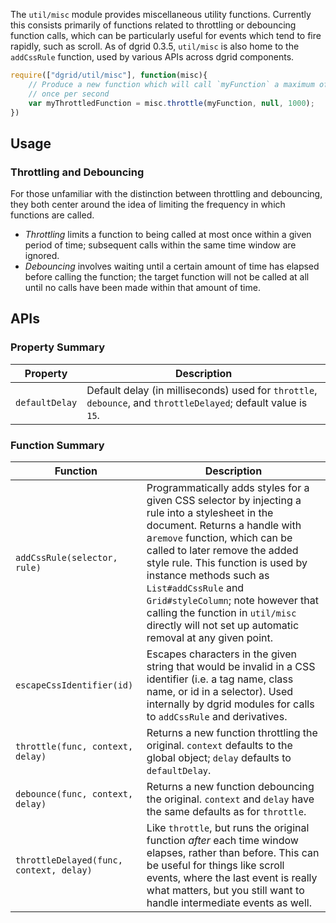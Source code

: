 The `util/misc` module provides miscellaneous utility functions. Currently this
consists primarily of functions related to throttling or debouncing function
calls, which can be particularly useful for events which tend to fire rapidly,
such as scroll.  As of dgrid 0.3.5, `util/misc` is also home to the `addCssRule`
function, used by various APIs across dgrid components.

```js
require(["dgrid/util/misc"], function(misc){
    // Produce a new function which will call `myFunction` a maximum of
    // once per second
    var myThrottledFunction = misc.throttle(myFunction, null, 1000);
})
```

## Usage

### Throttling and Debouncing

For those unfamiliar with the distinction between throttling and debouncing,
they both center around the idea of limiting the frequency in which functions
are called.

* *Throttling* limits a function to being called at most once within a given
  period of time; subsequent calls within the same time window are ignored.
* *Debouncing* involves waiting until a certain amount of time has
  elapsed before calling the function; the target function will not be
  called at all until no calls have been made within that amount of time.

## APIs

### Property Summary

Property | Description
-------- | -----------
`defaultDelay` | Default delay (in milliseconds) used for `throttle`, `debounce`, and `throttleDelayed`; default value is `15`.

### Function Summary

Function | Description
-------- | -----------
`addCssRule(selector, rule)` | Programmatically adds styles for a given CSS selector by injecting a rule into a stylesheet in the document.  Returns a handle with a`remove` function, which can be called to later remove the added style rule.  This function is used by instance methods such as `List#addCssRule` and `Grid#styleColumn`; note however that calling the function in `util/misc` directly will not set up automatic removal at any given point.
`escapeCssIdentifier(id)` | Escapes characters in the given string that would be invalid in a CSS identifier (i.e. a tag name, class name, or id in a selector).  Used internally by dgrid modules for calls to `addCssRule` and derivatives.
`throttle(func, context, delay)` | Returns a new function throttling the original.  `context` defaults to the global object; `delay` defaults to `defaultDelay`.
`debounce(func, context, delay)` | Returns a new function debouncing the original.  `context` and `delay` have the same defaults as for `throttle`.
`throttleDelayed(func, context, delay)` | Like `throttle`, but runs the original function *after* each time window elapses, rather than before.  This can be useful for things like scroll events, where the last event is really what matters, but you still want to handle intermediate events as well.